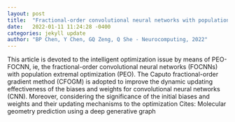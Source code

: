 ```yaml
---
layout: post
title:  "Fractional-order convolutional neural networks with population extremal optimization"
date:   2022-01-11 11:24:28 -0400
categories: jekyll update
author: "BP Chen, Y Chen, GQ Zeng, Q She - Neurocomputing, 2022"
---
```

This article is devoted to the intelligent optimization issue by means of PEO-FOCNN, ie, the fractional-order convolutional neural networks (FOCNNs) with population extremal optimization (PEO). The Caputo fractional-order gradient method (CFOGM) is adopted to improve the dynamic updating effectiveness of the biases and weights for convolutional neural networks (CNN). Moreover, considering the significance of the initial biases and weights and their updating mechanisms to the optimization Cites: Molecular geometry prediction using a deep generative graph